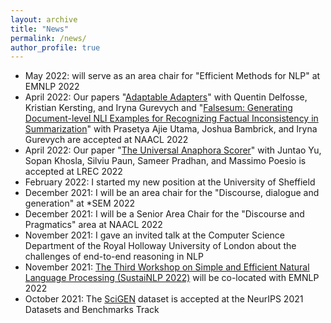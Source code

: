 ```yaml
---
layout: archive
title: "News"
permalink: /news/
author_profile: true
---
```



- May      2022: will serve as an area chair for "Efficient Methods for NLP" at EMNLP 2022
- April    2022: Our papers "[Adaptable Adapters](https://arxiv.org/abs/2205.01549)" with Quentin Delfosse, Kristian Kersting, and Iryna Gurevych and "[Falsesum: Generating Document-level NLI Examples for Recognizing Factual Inconsistency in Summarization](https://arxiv.org/abs/2205.06009)" with Prasetya Ajie Utama, Joshua Bambrick, and Iryna Gurevych are accepted at NAACL 2022
- April    2022: Our paper "[The Universal Anaphora Scorer](https://github.com/juntaoy/universal-anaphora-scorer)" with Juntao Yu, Sopan Khosla, Silviu Paun, Sameer Pradhan, and Massimo Poesio is accepted at LREC 2022
- February 2022: I started my new position at the University of Sheffield
- December 2021: I will be an area chair for the "Discourse, dialogue and generation" at *SEM 2022
- December 2021: I will be a Senior Area Chair for the "Discourse and Pragmatics" area at NAACL 2022
- November 2021: I gave an invited talk at the Computer Science Department of the Royal Holloway University of London about the challenges of end-to-end reasoning in NLP
- November 2021: [The Third Workshop on Simple and Efficient Natural Language Processing (SustaiNLP 2022)](https://sites.google.com/view/sustainlp2022/home) will be co-located with EMNLP 2022 
- October 2021: The [SciGEN](https://openreview.net/forum?id=Jul-uX7EV_I) dataset is accepted at the NeurIPS 2021 Datasets and Benchmarks Track
